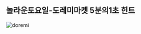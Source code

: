 ## 놀라운토요일-도레미마켓 5분의1초 힌트

![doremi](https://user-images.githubusercontent.com/60878616/106750201-de797380-666a-11eb-8e3c-00c47d7bcdb6.gif)
